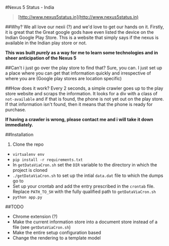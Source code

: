 #Nexus 5 Status - India
> [http://www.nexus5status.in](http://www.nexus5status.in)

##Why?
We all love our nexii (?) and we'd love to get our hands on it. Firstly, it is great that the Great google gods have even listed the device on the Indian Google Play Store. This is a website that simply says if the nexus is available in the Indian play store or not. 

**This was built _purely_ as a way for me to learn some technologies and in sheer anticipation of the Nexus 5**

##Can't i just go over the play store to find that?
Sure, you can. I just set up a place where you can get that information quickly and irrespective of where you are (Google play stores are location specific)

##How does it work?
Every 2 seconds, a simple crawler goes up to the play store website and scraps the information. It looks for a div with a class of `not-available` and if that is found, the phone is not yet out on the play store. If that information isn't found, then it means that the phone is ready for purchase. 

**If having a crawler is wrong, please contact me and i will take it down immediately.**

##Installation
1. Clone the repo
* `virtualenv env`
* `pip install -r requirements.txt`
* In `getDataViaCron.sh` set the `DIR` variable to the directory in which the project is cloned
* `./getDataViaCron.sh` to set up the intial `data.dat` file to which the dumps go to
* Set up your crontab and add the entry prescribed in the `crontab` file. Replace `PATH_TO_SH` with the fully qualified path to `getDataViaCron.sh`
* `python app.py`

##TODO
* Chrome extension (?)
* Make the current information store into a document store instead of a file (see `getDataViaCron.sh`)
* Make the entire setup configuration based
* Change the rendering to a template model
